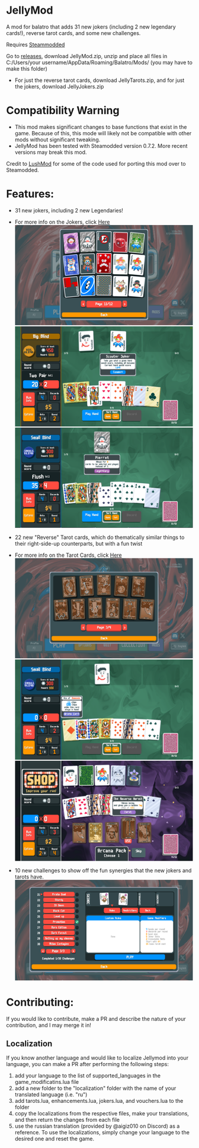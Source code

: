 # JellyMod
A mod for balatro that adds 31 new jokers (including 2 new legendary cards!), reverse tarot cards, and some new challenges.

Requires [Steammodded](https://github.com/Steamopollys/Steamodded)

Go to [releases](https://github.com/jamesthejellyfish/JellyMod/releases), download JellyMod.zip, unzip and place all files in C:/Users/your username/AppData/Roaming/Balatro/Mods/ (you may have to make this folder)
- For just the reverse tarot cards, download JellyTarots.zip, and for just the jokers, download JellyJokers.zip

# Compatibility Warning
- This mod makes significant changes to base functions that exist in the game. Because of this, this mode will likely not be compatible with other mods without significant tweaking.
- JellyMod has been tested with Steamodded version 0.7.2. More recent versions may break this mod.

Credit to [LushMod](https://github.com/lusciousdev/LushMod) for some of the code used for porting this mod over to Steamodded.


# Features:
- 31 new jokers, including 2 new Legendaries!
- For more info on the Jokers, click [Here](Jokers.md)
![Jokers](Screenshots/Jokers.png)
![Scouter Joker](Screenshots/Scouter.png)
![Pierrot](Screenshots/pierrot.png)



- 22 new "Reverse" Tarot cards, which do thematically similar things to their right-side-up counterparts, but with a fun twist
- For more info on the Tarot Cards, click [Here](Tarots.md)
![Reverse Tarots](Screenshots/Tarots.png)
![new cards](Screenshots/Custom%20Cards.png)
![Reverse Hermit](Screenshots/reverse_hermit.png)



- 10 new challenges to show off the fun synergies that the new jokers and tarots have.
![Challenges](Screenshots/Challenges.png)


# Contributing:
If you would like to contribute, make a PR and describe the nature of your contribution, and I may merge it in!
## Localization
If you know another language and would like to localize Jellymod into your language, you can make a PR after performing the following steps:
  1. add your language to the list of supported_languages in the game_modificatins.lua file
  2. add a new folder to the "localization" folder with the name of your translated language (i.e. "ru")
  3. add tarots.lua, enhancements.lua, jokers.lua, and vouchers.lua to the folder
  4. copy the localizations from the respective files, make your translations, and then return the changes from each file
  5. use the russian translation (provided by @aigiz010 on Discord) as a reference.
To use the localizations, simply change your language to the desired one and reset the game.  
